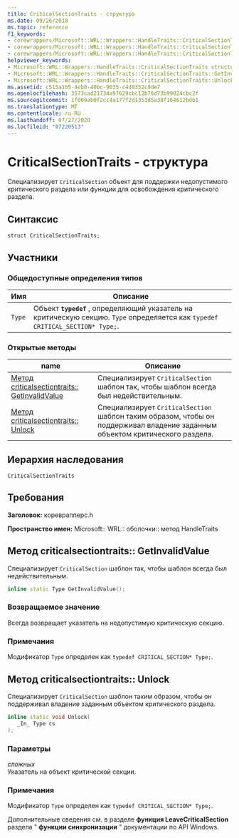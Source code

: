 ```yaml
---
title: CriticalSectionTraits - структура
ms.date: 09/26/2018
ms.topic: reference
f1_keywords:
- corewrappers/Microsoft::WRL::Wrappers::HandleTraits::CriticalSectionTraits
- corewrappers/Microsoft::WRL::Wrappers::HandleTraits::CriticalSectionTraits::GetInvalidValue
- corewrappers/Microsoft::WRL::Wrappers::HandleTraits::CriticalSectionTraits::Unlock
helpviewer_keywords:
- Microsoft::WRL::Wrappers::HandleTraits::CriticalSectionTraits structure
- Microsoft::WRL::Wrappers::HandleTraits::CriticalSectionTraits::GetInvalidValue method
- Microsoft::WRL::Wrappers::HandleTraits::CriticalSectionTraits::Unlock method
ms.assetid: c515a1b5-4eb0-40bc-9035-c4d9352c9de7
ms.openlocfilehash: 3573cad21734a97629cbc12b76d73b99024cbc2f
ms.sourcegitcommit: 1f009ab0f2cc4a177f2d1353d5a38f164612bdb1
ms.translationtype: MT
ms.contentlocale: ru-RU
ms.lasthandoff: 07/27/2020
ms.locfileid: "87220513"
---
```

# <a name="criticalsectiontraits-structure"></a>CriticalSectionTraits - структура

Специализирует `CriticalSection` объект для поддержки недопустимого критического раздела или функции для освобождения критического раздела.

## <a name="syntax"></a>Синтаксис

```
struct CriticalSectionTraits;
```

## <a name="members"></a>Участники

### <a name="public-typedefs"></a>Общедоступные определения типов

Имя   | Описание
------ | -----------------------------------------------------------------------------------------------------------------
`Type` | Объект **`typedef`** , определяющий указатель на критическую секцию. `Type` определяется как `typedef CRITICAL_SECTION* Type;`.

### <a name="public-methods"></a>Открытые методы

name                                                       | Описание
---------------------------------------------------------- | -----------------
[Метод criticalsectiontraits:: GetInvalidValue](#getinvalidvalue) | Специализирует `CriticalSection` шаблон так, чтобы шаблон всегда был недействительным.
[Метод criticalsectiontraits:: Unlock](#unlock)                   | Специализирует `CriticalSection` шаблон таким образом, чтобы он поддерживал владение заданным объектом критического раздела.

## <a name="inheritance-hierarchy"></a>Иерархия наследования

`CriticalSectionTraits`

## <a name="requirements"></a>Требования

**Заголовок:** кореврапперс.h

**Пространство имен:** Microsoft:: WRL:: оболочки:: метод HandleTraits

## <a name="criticalsectiontraitsgetinvalidvalue"></a><a name="getinvalidvalue"></a>Метод criticalsectiontraits:: GetInvalidValue

Специализирует `CriticalSection` шаблон так, чтобы шаблон всегда был недействительным.

```cpp
inline static Type GetInvalidValue();
```

### <a name="return-value"></a>Возвращаемое значение

Всегда возвращает указатель на недопустимую критическую секцию.

### <a name="remarks"></a>Примечания

Модификатор `Type` определен как `typedef CRITICAL_SECTION* Type;`.

## <a name="criticalsectiontraitsunlock"></a><a name="unlock"></a>Метод criticalsectiontraits:: Unlock

Специализирует `CriticalSection` шаблон таким образом, чтобы он поддерживал владение заданным объектом критического раздела.

```cpp
inline static void Unlock(
   _In_ Type cs
);
```

### <a name="parameters"></a>Параметры

*сложных*<br/>
Указатель на объект критической секции.

### <a name="remarks"></a>Примечания

Модификатор `Type` определен как `typedef CRITICAL_SECTION* Type;`.

Дополнительные сведения см. в разделе **функция LeaveCriticalSection** раздела " **функции синхронизации** " документации по API Windows.
